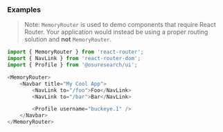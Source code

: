
### Examples

>Note: `MemoryRouter` is used to demo components that require React Router. Your application would instead be using a proper routing solution and **not** `MemoryRouter`.

```js
import { MemoryRouter } from 'react-router';
import { NavLink } from 'react-router-dom';
import { Profile } from '@osuresearch/ui';

<MemoryRouter>
    <Navbar title="My Cool App">
        <NavLink to="/foo">Foo</NavLink>
        <NavLink to="/bar">Bar</NavLink>

        <Profile username="buckeye.1" />
    </Navbar>
</MemoryRouter>
```

